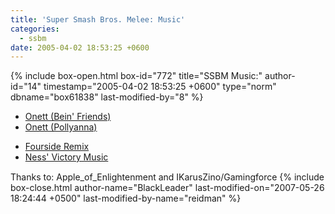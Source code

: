 ```yaml
---
title: 'Super Smash Bros. Melee: Music'
categories:
  - ssbm
date: 2005-04-02 18:53:25 +0600
---
```

{% include box-open.html box-id="772" title="SSBM Music:" author-id="14" timestamp="2005-04-02 18:53:25 +0600" type="norm" dbname="box61838" last-modified-by="8" %}
<ul class="half left">
  <li><a href="Onett.mp3">Onett (Bein' Friends)</a></li>
  <li><a href="Onett2.mp3">Onett (Pollyanna)</a></li>
</ul>
<ul class="half left">
  <li><a href="Fourside.mp3">Fourside Remix</a></li>
  <li><a href="Ness_Victory.mp3">Ness' Victory Music</a></li>
</ul>

<div style="width: 100%; clear: both; height: 1px;"><hr style="display: none;" /></div>
Thanks to: Apple_of_Enlightenment and IKarusZino/Gamingforce
{% include box-close.html author-name="BlackLeader" last-modified-on="2007-05-26 18:24:44 +0500" last-modified-by-name="reidman" %}
